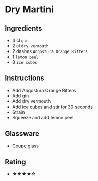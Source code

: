 # Dry Martini

## Ingredients
- 4 cl `gin`
- 2 cl `dry vermouth`
- 2 dashes `Angostura Orange Bitters`
- 1 `lemon peel`
- 8 `ice cubes`

## Instructions
- Add Angostura Orange Bitters
- Add gin
- Add dry vermouth
- Add ice cubes and stir for 30 seconds
- Strain
- Squeeze and add lemon peel

## Glassware
- Coupe glass

## Rating
- ★★★★☆